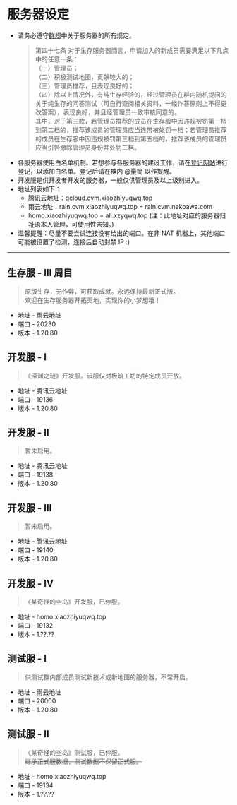 # 服务器设定

- 请务必遵守[群规](https://docs.qq.com/doc/BqI21X2yZIht1uk2Wg4MIZuY4VMUVJ4EOlkR3qbQ4F0mu2fb4yxLve02Bmo64kq9mU3NZmXX2uu91X2XdkkH0)中关于服务器的所有规定。  
  > 第四十七条 对于生存服务器而言，申请加入的新成员需要满足以下几点中的任意一条：  
    （一）管理员；  
    （二）积极测试地图，贡献较大的；  
    （三）管理员推荐，且表现良好的；  
    （四）除以上情况外，有纯生存经验的，经过管理员在群内随机提问的关于纯生存的问答测试（可自行查阅相关资料，一经作答原则上不得更改答案），表现良好，并且经管理员一致审核同意的。  
    其中，对于第三款，若管理员推荐的成员在生存服中因违规被罚第一档到第二档的，推荐该成员的管理员应当连带被处罚一档；若管理员推荐的成员在生存服中因违规被罚第三档到第五档的，推荐该成员的管理员应当引咎撤除管理员身份并处罚二档。
- 各服务器使用白名单机制。若想参与各服务器的建设工作，请在[登记网站](https://docs.qq.com/sheet/DSnFwckZ2RE1SYXp0)进行登记，以添加白名单。登记后请在群内 @量筒 以作提醒。
- 开发服是供开发者开发的服务器，一般仅供管理员及以上级别进入。
- 地址列表如下：
  - 腾讯云地址：qcloud.cvm.xiaozhiyuqwq.top
  - 雨云地址：rain.cvm.xiaozhiyuqwq.top = rain.cvm.nekoawa.com
  - homo.xiaozhiyuqwq.top = ali.xzyqwq.top (注：此地址对应的服务器归祉语本人管理，可使用性未知。)
- 温馨提醒：尽量不要尝试连接没有给出的端口。在非 NAT 机器上，其他端口可能被设置了检测，连接后自动封禁 IP :)

---

## 生存服 - III 周目

> 原版生存，无作弊，可获取成就。永远保持最新正式版。  
欢迎在生存服务器开拓天地，实现你的小梦想哦！

- 地址 - 雨云地址
- 端口 - 20230
- 版本 - 1.20.80

## 开发服 - I

> 《深渊之谜》开发服。该服仅对极筑工坊的特定成员开放。

- 地址 - 腾讯云地址
- 端口 - 19136
- 版本 - 1.20.80

## 开发服 - II

> 暂未启用。

- 地址 - 腾讯云地址
- 端口 - 19138
- 版本 - 1.20.80

## 开发服 - III

> 暂未启用。

- 地址 - 腾讯云地址
- 端口 - 19140
- 版本 - 1.20.80

## 开发服 - IV

> 《某奇怪的空岛》开发服，已停服。

- 地址 - homo.xiaozhiyuqwq.top
- 端口 - 19132
- 版本 - 1.??.??

## 测试服 - I

> 供测试群内部成员测试新技术或新地图的服务器，不常开启。

- 地址 - 雨云地址
- 端口 - 20000
- 版本 - 1.20.80

## 测试服 - II

> 《某奇怪的空岛》测试服，已停服。  
~~继承正式服数据，测试数据不保留正式服。~~

- 地址 - homo.xiaozhiyuqwq.top
- 端口 - 19134
- 版本 - 1.??.??